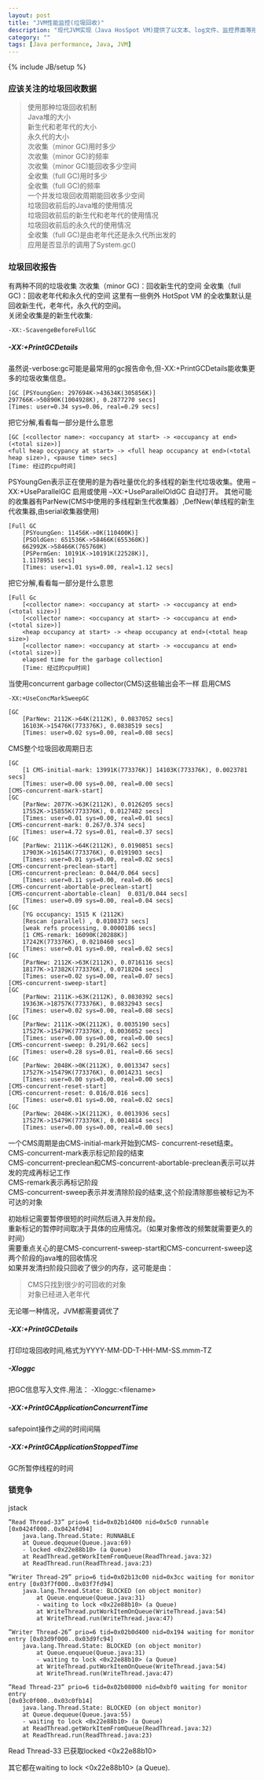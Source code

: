 ```yaml
---
layout: post
title: "JVM性能监控(垃圾回收)"
description: "现代JVM实现（Java HosSpot VM)提供了以文本、log文件、监控界面等形式让我们直观的了解垃圾回收的统计信息。这对应用的吞吐量和延迟有着积极作用。"
category: ""
tags: [Java performance, Java, JVM]
---
```

{% include JB/setup %}

### 应该关注的垃圾回收数据

>   使用那种垃圾回收机制  
>   Java堆的大小  
>   新生代和老年代的大小  
>   永久代的大小  
>   次收集（minor GC)用时多少  
>   次收集（minor GC)的频率  
>   次收集（minor GC)能回收多少空间  
>   全收集（full GC)用时多少  
>   全收集（full GC)的频率  
>   一个并发垃圾回收周期能回收多少空间  
>   垃圾回收前后的Java堆的使用情况  
>   垃圾回收前后的新生代和老年代的使用情况  
>   垃圾回收前后的永久代的使用情况  
>   全收集（full GC)是由老年代还是永久代所出发的  
>   应用是否显示的调用了System.gc()  

### 垃圾回收报告
有两种不同的垃圾收集
次收集（minor GC)：回收新生代的空间
全收集（full  GC)：回收老年代和永久代的空间
这里有一些例外 HotSpot VM 的全收集默认是回收新生代，老年代，永久代的空间。  
关闭全收集是的新生代收集:

    -XX:-ScavengeBeforeFullGC

##### -XX:+PrintGCDetails
虽然说-verbose:gc可能是最常用的gc报告命令,但-XX:+PrintGCDetails能收集更多的垃圾收集信息。

    [GC [PSYoungGen: 297694K->43634K(305856K)] 
    297766K->50890K(1004928K), 0.2877270 secs] 
    [Times: user=0.34 sys=0.06, real=0.29 secs]

把它分解,看看每一部分是什么意思

    [GC [<collector name>: <occupancy at start> -> <occupancy at end> (<total size>)] 
    <full heap occypancy at start> -> <full heap occupancy at end>(<total heap size>), <pause time> secs]
    [Time: 经过的cpu时间] 

PSYoungGen表示正在使用的是为吞吐量优化的多线程的新生代垃圾收集。使用 –XX:+UseParallelGC 启用或使用 –XX:+UseParallelOldGC 自动打开。
其他可能的收集器有ParNew(CMS中使用的多线程新生代收集器）,DefNew(单线程的新生代收集器,由serial收集器使用)


    [Full GC
        [PSYoungGen: 11456K->0K(110400K)]
        [PSOldGen: 651536K->58466K(655360K)]
        662992K->58466K(765760K)
        [PSPermGen: 10191K->10191K(22528K)],
        1.1178951 secs]
        [Times: user=1.01 sys=0.00, real=1.12 secs]

把它分解,看看每一部分是什么意思

    [Full Gc
        [<collector name>: <occupancy at start> -> <occupancy at end>(<total size>)]
        [<collector name>: <occupancy at start> -> <occupancu at end>(<total size>)]
        <heap occupancy at start> -> <heap occupancy at end>(<total heap size>)
        [<collector name>: <occupancy at start> -> <occupancu at end>(<total size>)]
        elapsed time for the garbage collection]
        [Time: 经过的cpu时间] 

当使用concurrent garbage collector(CMS)这些输出会不一样
启用CMS

    -XX:+UseConcMarkSweepGC

    [GC
        [ParNew: 2112K->64K(2112K), 0.0837052 secs]
        16103K->15476K(773376K), 0.0838519 secs]
        [Times: user=0.02 sys=0.00, real=0.08 secs]


CMS整个垃圾回收周期日志

    [GC
        [1 CMS-initial-mark: 13991K(773376K)] 14103K(773376K), 0.0023781 secs]
        [Times: user=0.00 sys=0.00, real=0.00 secs]
    [CMS-concurrent-mark-start]
    [GC
        [ParNew: 2077K->63K(2112K), 0.0126205 secs]
        17552K->15855K(773376K), 0.0127482 secs]
        [Times: user=0.01 sys=0.00, real=0.01 secs]
    [CMS-concurrent-mark: 0.267/0.374 secs]
        [Times: user=4.72 sys=0.01, real=0.37 secs]
    [GC
        [ParNew: 2111K->64K(2112K), 0.0190851 secs]
        17903K->16154K(773376K), 0.0191903 secs]
        [Times: user=0.01 sys=0.00, real=0.02 secs]
    [CMS-concurrent-preclean-start]
    [CMS-concurrent-preclean: 0.044/0.064 secs]
        [Times: user=0.11 sys=0.00, real=0.06 secs]
    [CMS-concurrent-abortable-preclean-start]
    [CMS-concurrent-abortable-clean]  0.031/0.044 secs]
        [Times: user=0.09 sys=0.00, real=0.04 secs]
    [GC
        [YG occupancy: 1515 K (2112K)
        [Rescan (parallel) , 0.0108373 secs]
        [weak refs processing, 0.0000186 secs]
        [1 CMS-remark: 16090K(20288K)]
        17242K(773376K), 0.0210460 secs]
        [Times: user=0.01 sys=0.00, real=0.02 secs]
    [GC
        [ParNew: 2112K->63K(2112K), 0.0716116 secs]
        18177K->17382K(773376K), 0.0718204 secs]
        [Times: user=0.02 sys=0.00, real=0.07 secs]
    [CMS-concurrent-sweep-start]
    [GC
        [ParNew: 2111K->63K(2112K), 0.0830392 secs]
        19363K->18757K(773376K), 0.0832943 secs]
        [Times: user=0.02 sys=0.00, real=0.08 secs]
    [GC
        [ParNew: 2111K->0K(2112K), 0.0035190 secs]
        17527K->15479K(773376K), 0.0036052 secs]
        [Times: user=0.00 sys=0.00, real=0.00 secs]
    [CMS-concurrent-sweep: 0.291/0.662 secs]
        [Times: user=0.28 sys=0.01, real=0.66 secs]
    [GC
        [ParNew: 2048K->0K(2112K), 0.0013347 secs]
        17527K->15479K(773376K), 0.0014231 secs]
        [Times: user=0.00 sys=0.00, real=0.00 secs]
    [CMS-concurrent-reset-start]
    [CMS-concurrent-reset: 0.016/0.016 secs]
        [Times: user=0.01 sys=0.00, real=0.02 secs]
    [GC
        [ParNew: 2048K->1K(2112K), 0.0013936 secs]
        17527K->15479K(773376K), 0.0014814 secs]
        [Times: user=0.00 sys=0.00, real=0.00 secs]

一个CMS周期是由CMS-initial-mark开始到CMS- concurrent-reset结束。  
CMS-concurrent-mark表示标记阶段的结束  
CMS-concurrent-preclean和CMS-concurrent-abortable-preclean表示可以并发的完成再标记工作  
CMS-remark表示再标记阶段  
CMS-concurrent-sweep表示并发清除阶段的结束,这个阶段清除那些被标记为不可达的对象  
    
    
初始标记需要暂停很短的时间然后进入并发阶段。  
重新标记的暂停时间取决于具体的应用情况。（如果对象修改的频繁就需要更久的时间）  
需要重点关心的是CMS-concurrent-sweep-start和CMS-concurrent-sweep这两个阶段的java堆的回收情况  
如果并发清扫阶段只回收了很少的内存，这可能是由：

>   CMS只找到很少的可回收的对象  
>   对象已经进入老年代

无论哪一种情况，JVM都需要调优了

##### -XX:+PrintGCDetails
打印垃圾回收时间,格式为YYYY-MM-DD-T-HH-MM-SS.mmm-TZ

##### -Xloggc
把GC信息写入文件.用法： -Xloggc:&lt;filename&gt;


##### -XX:+PrintGCApplicationConcurrentTime
safepoint操作之间的时间间隔

##### -XX:+PrintGCApplicationStoppedTime
GC所暂停线程的时间

### 锁竞争
jstack 

    ”Read Thread-33” prio=6 tid=0x02b1d400 nid=0x5c0 runnable
    [0x0424f000..0x0424fd94]
        java.lang.Thread.State: RUNNABLE
        at Queue.dequeue(Queue.java:69)
        - locked <0x22e88b10> (a Queue)
        at ReadThread.getWorkItemFromQueue(ReadThread.java:32) 
        at ReadThread.run(ReadThread.java:23)

    ”Writer Thread-29” prio=6 tid=0x02b13c00 nid=0x3cc waiting for monitor
    entry [0x03f7f000..0x03f7fd94]
        java.lang.Thread.State: BLOCKED (on object monitor)
            at Queue.enqueue(Queue.java:31)
            - waiting to lock <0x22e88b10> (a Queue)
            at WriteThread.putWorkItemOnQueue(WriteThread.java:54) 
            at WriteThread.run(WriteThread.java:47)

    ”Writer Thread-26” prio=6 tid=0x02b0d400 nid=0x194 waiting for monitor
    entry [0x03d9f000..0x03d9fc94]
        java.lang.Thread.State: BLOCKED (on object monitor)
            at Queue.enqueue(Queue.java:31)
            - waiting to lock <0x22e88b10> (a Queue)
            at WriteThread.putWorkItemOnQueue(WriteThread.java:54) 
            at WriteThread.run(WriteThread.java:47)

    ”Read Thread-23” prio=6 tid=0x02b08000 nid=0xbf0 waiting for monitor entry
    [0x03c0f000..0x03c0fb14]
        java.lang.Thread.State: BLOCKED (on object monitor)
        at Queue.dequeue(Queue.java:55)
        - waiting to lock <0x22e88b10> (a Queue)
        at ReadThread.getWorkItemFromQueue(ReadThread.java:32) 
        at ReadThread.run(ReadThread.java:23)

Read Thread-33 已获取locked &lt;0x22e88b10&gt;

其它都在waiting to lock &lt;0x22e88b10&gt; (a Queue).
